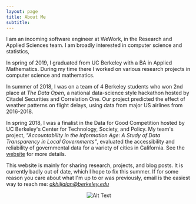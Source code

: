 ```yaml
---
layout: page
title: About Me
subtitle: 
---
```

I am an incoming software engineer at WeWork, in the Research and Applied Sciences team. I am broadly interested in computer science and statistics,

In spring of 2019, I graduated from UC Berkeley with a BA in Applied Mathematics. During my time there I worked on various research projects in computer science and mathematics. 

In summer of 2018, I was on a team of 4 Berkeley students who won 2nd place at *The Data Open*, a national data-science style hackathon hosted by Citadel Securities and Correlation One. Our project predicted the effect of weather patterns on flight delays, using data from major US airlines from 2016-2018. 

In spring 2018, I was a finalist in the Data for Good Competition hosted by UC Berkeley's Center for Technology, Society, and Policy. My team's project, *"Accountability in the Information Age: A Study of Data Transparency in Local Governments"*, evaluated the accessibility and reliability of governmental data for a variety of cities in California. See the [website](https://ctsp.berkeley.edu/data-for-good-projects/) for more details. 

This website is mainly for sharing research, projects, and blog posts. It is currently badly out of date, which I hope to fix this summer. If for some reason you care about what I'm up to or was previously, email is the easiest way to reach me: *akhiljalan@berkeley.edu*

<div style="text-align:center" markdown="1">

![Alt Text](img/misc-site-pictures/xmas-face.jpg)

</div>
